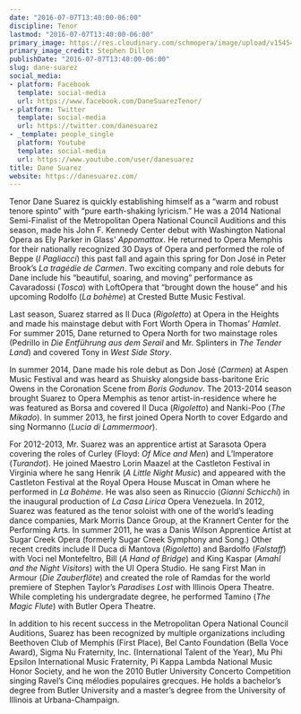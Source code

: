 ```yaml
---
date: "2016-07-07T13:40:00-06:00"
discipline: Tenor
lastmod: "2016-07-07T13:40:00-06:00"
primary_image: https://res.cloudinary.com/schmopera/image/upload/v1545409169/media/webhook-uploads/1467920358943/2016-07-07---Suarez.jpg.jpg
primary_image_credit: Stephen Dillon
publishDate: "2016-07-07T13:40:00-06:00"
slug: dane-suarez
social_media:
- platform: Facebook
  template: social-media
  url: https://www.facebook.com/DaneSuarezTenor/
- platform: Twitter
  template: social-media
  url: https://twitter.com/danesuarez
- _template: people_single
  platform: Youtube
  template: social-media
  url: https://www.youtube.com/user/danesuarez
title: Dane Suarez
website: https://danesuarez.com/
---
```


Tenor Dane Suarez is quickly establishing himself as a “warm and robust tenore spinto” with “pure earth-shaking lyricism.” He was a 2014 National Semi-Finalist of the Metropolitan Opera National Council Auditions and this season, made his John F. Kennedy Center debut with Washington National Opera as Ely Parker in Glass’ *Appomattox*. He returned to Opera Memphis for their nationally recognized 30 Days of Opera and performed the role of Beppe (*I Pagliacci*) this past fall and again this spring for Don José in Peter Brook’s *La tragédie de Carmen*. Two exciting company and role debuts for Dane include his “beautiful, soaring, and moving” performance as Cavaradossi (*Tosca*) with LoftOpera that “brought down the house” and his upcoming Rodolfo (*La bohème*) at Crested Butte Music Festival.

Last season, Suarez starred as Il Duca (*Rigoletto*) at Opera in the Heights and made his mainstage debut with Fort Worth Opera in Thomas’ *Hamlet*. For summer 2015, Dane returned to Opera North for two mainstage roles (Pedrillo in *Die Entführung aus dem Serail* and Mr. Splinters in *The Tender Land*) and covered Tony in *West Side Story*.

In summer 2014, Dane made his role debut as Don José (*Carmen*) at Aspen Music Festival and was heard as Shuisky alongside bass-baritone Eric Owens in the Coronation Scene from *Boris Godunov*. The 2013-2014 season brought Suarez to Opera Memphis as tenor artist-in-residence where he was featured as Borsa and covered Il Duca (*Rigoletto*) and Nanki-Poo (*The Mikado*). In summer 2013, he first joined Opera North to cover Edgardo and sing Normanno (*Lucia di Lammermoor*).

For 2012-2013, Mr. Suarez was an apprentice artist at Sarasota Opera covering the roles of Curley (Floyd: *Of Mice and Men*) and L’Imperatore (*Turandot*). He joined Maestro Lorin Maazel at the Castleton Festival in Virginia where he sang Henrik (*A Little Night Music*) and appeared with the Castleton Festival at the Royal Opera House Muscat in Oman where he performed in *La Bohème*. He was also seen as Rinuccio (*Gianni Schicchi*) in the inaugural production of *La Casa Lirica* Opera Venezuela. In 2012, Suarez was featured as the tenor soloist with one of the world’s leading dance companies, Mark Morris Dance Group, at the Krannert Center for the Performing Arts. In summer 2011, he was a Danis Wilson Apprentice Artist at Sugar Creek Opera (formerly Sugar Creek Symphony and Song.) Other recent credits include Il Duca di Mantova (*Rigoletto*) and Bardolfo (*Falstaff*) with Voci nel Montefeltro, Bill (*A Hand of Bridge*) and King Kaspar (*Amahl and the Night Visitors*) with the UI Opera Studio. He sang First Man in Armour (*Die Zauberflöte*) and created the role of Ramdas for the world premiere of Stephen Taylor’s *Paradises Lost* with Illinois Opera Theatre. While completing his undergradate degree, he performed Tamino (*The Magic Flute*) with Butler Opera Theatre.

In addition to his recent success in the Metropolitan Opera National Council Auditions, Suarez has been recognized by multiple organizations including Beethoven Club of Memphis (First Place), Bel Canto Foundation (Bella Voce Award), Sigma Nu Fraternity, Inc. (International Talent of the Year), Mu Phi Epsilon International Music Fraternity, Pi Kappa Lambda National Music Honor Society, and he won the 2010 Butler University Concerto Competition singing Ravel’s Cinq mélodies populaires grecques. He holds a bachelor’s degree from Butler University and a master’s degree from the University of Illinois at Urbana-Champaign.
